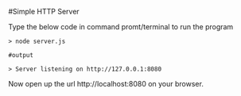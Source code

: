 #Simple HTTP Server


Type the below code in command promt/terminal to run the program

```
> node server.js

#output

> Server listening on http://127.0.0.1:8080

```

Now open up the url http://localhost:8080 on your browser.

